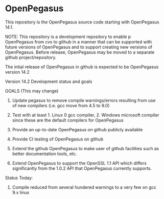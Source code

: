 # OpenPegasus

This repository is the OpenPegasus source code starting with OpenPegasus 14.1.


NOTE: This repository is a development repository to enable p
OpenPegasus from cvs to github in a manner that can be supported with
future versions of OpenPegasus and to support creating new versions of
OpenPegasus.  Before release, OpenPegasus may be moved to a separate github
project/repository.

The intial release of OpenPegasus in github is expected to be OpenPegasus
version 14.2

Version 14.2 Development status and goals

GOALS (This may change)

1. Update pegasus to remove compile warnings/errors resulting from use of
   new compilers (i.e. gcc move from 4.5 to 9.0)

2. Test with at least 1. Linux 0 gcc compiler, 2. Windows microsoft compiler
   since these are the default compilers for OpenPegasus

3. Provide an up-to-date OpenPegasus on github publicly available

4. Provide CI testing of OpenPegasus on github

6. Extend the github OpenPegasus to make user of github facilities such as
   better documentation tools, etc.

7. Extend OpenPegasus to support the OpenSSL 1.1 API which differs significantly
   from the 1.0.2 API that OpenPegasus currently supports.

Status Today:

1. Compile reduced from several hundered warnings to a very few on gcc
   9.x linux
